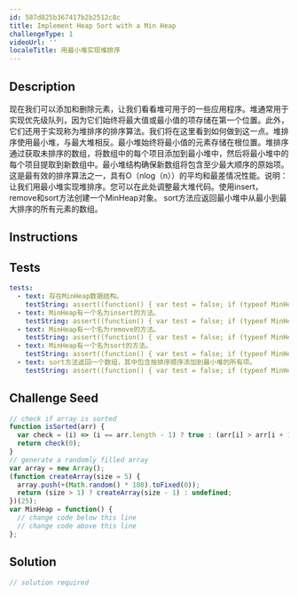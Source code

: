 ```yaml
---
id: 587d825b367417b2b2512c8c
title: Implement Heap Sort with a Min Heap
challengeType: 1
videoUrl: ''
localeTitle: 用最小堆实现堆排序
---
```


## Description
<section id="description">现在我们可以添加和删除元素，让我们看看堆可用于的一些应用程序。堆通常用于实现优先级队列，因为它们始终将最大值或最小值的项存储在第一个位置。此外，它们还用于实现称为堆排序的排序算法。我们将在这里看到如何做到这一点。堆排序使用最小堆，与最大堆相反。最小堆始终将最小值的元素存储在根位置。堆排序通过获取未排序的数组，将数组中的每个项目添加到最小堆中，然后将最小堆中的每个项目提取到新数组中。最小堆结构确保新数组将包含至少最大顺序的原始项。这是最有效的排序算法之一，具有O（nlog（n））的平均和最差情况性能。说明：让我们用最小堆实现堆排序。您可以在此处调整最大堆代码。使用insert，remove和sort方法创建一个MinHeap对象。 sort方法应返回最小堆中从最小到最大排序的所有元素的数组。 </section>

## Instructions
<section id="instructions">
</section>

## Tests
<section id='tests'>

```yml
tests:
  - text: 存在MinHeap数据结构。
    testString: assert((function() { var test = false; if (typeof MinHeap !== 'undefined') { test = new MinHeap() }; return (typeof test == 'object')})(), 'The MinHeap data structure exists.');
  - text: MinHeap有一个名为insert的方法。
    testString: assert((function() { var test = false; if (typeof MinHeap !== 'undefined') { test = new MinHeap() } else { return false; }; return (typeof test.insert == 'function')})(), 'MinHeap has a method called insert.');
  - text: MinHeap有一个名为remove的方法。
    testString: assert((function() { var test = false; if (typeof MinHeap !== 'undefined') { test = new MinHeap() } else { return false; }; return (typeof test.remove == 'function')})(), 'MinHeap has a method called remove.');
  - text: MinHeap有一个名为sort的方法。
    testString: assert((function() { var test = false; if (typeof MinHeap !== 'undefined') { test = new MinHeap() } else { return false; }; return (typeof test.sort == 'function')})(), 'MinHeap has a method called sort.');
  - text: sort方法返回一个数组，其中包含按排序顺序添加到最小堆的所有项。
    testString: assert((function() { var test = false; if (typeof MinHeap !== 'undefined') { test = new MinHeap() } else { return false; }; test.insert(3); test.insert(12); test.insert(5); test.insert(10); test.insert(1); test.insert(27); test.insert(42); test.insert(57); test.insert(5); var result = test.sort(); return (isSorted(result)); })(), 'The sort method returns an array containing all items added to the min heap in sorted order.');

```

</section>

## Challenge Seed
<section id='challengeSeed'>

<div id='js-seed'>

```js
// check if array is sorted
function isSorted(arr) {
  var check = (i) => (i == arr.length - 1) ? true : (arr[i] > arr[i + 1]) ? false : check(i + 1);
  return check(0);
}
// generate a randomly filled array
var array = new Array();
(function createArray(size = 5) {
  array.push(+(Math.random() * 100).toFixed(0));
  return (size > 1) ? createArray(size - 1) : undefined;
})(25);
var MinHeap = function() {
  // change code below this line
  // change code above this line
};

```

</div>



</section>

## Solution
<section id='solution'>

```js
// solution required
```
</section>
